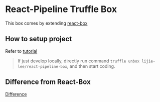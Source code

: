 # React-Pipeline Truffle Box

This box comes by extending [react-box](https://github.com/truffle-box/react-box)

## How to setup project

Refer to [tutorial](docs/Tutorial.md)

> If just develop locally, directly run command `truffle unbox lijie-lee/react-pipeline-box`, and then start coding.

## Difference from React-Box

[Difference](docs/DifferenceFromReact.md)
